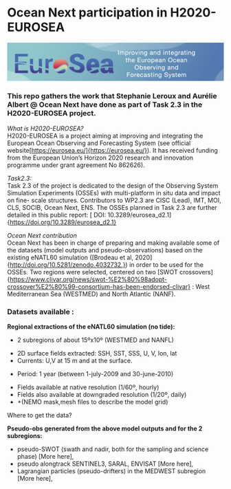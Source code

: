 # Ocean Next participation in H2020-EUROSEA
![H2020-EURSEA](./figs/logoEUROSEA.png)<br>

### This repo gathers the work that Stephanie Leroux and  Aurélie Albert @ Ocean Next  have done as part of Task 2.3 in the H2020-EUROSEA project.

_What is H2020-EUROSEA?_<br>
H2020-EUROSEA is a project aiming at improving and integrating the European Ocean Observing and Forecasting System  (see official website[https://eurosea.eu/]{https://eurosea.eu/}). It has received funding from the European Union’s Horizon 2020  research and innovation programme under grant agreement No 862626).

_Task2.3:_<br>
Task 2.3 of the project is dedicated to the design of the Observing System Simulation Experiments (OSSEs) with multi-platform in situ data and impact on fine- scale structures. Contributors to WP2.3 are CISC (Lead), IMT, MOI, CLS, SOCIB, Ocean Next, ENS. The OSSEs planned in Task 2.3 are further detailed in this public report: [ DOI: 10.3289/eurosea_d2.1]{https://doi.org/10.3289/eurosea_d2.1}

_Ocean Next contribution_<br>
Ocean Next has been in charge of preparing and making available some of the datasets (model outputs and pseudo-observations) based on the  existing eNATL60 simulation ([Brodeau et al, 2020]{http://doi.org/10.5281/zenodo.4032732.}) in order to be used for the OSSEs. Two regions were selected, centered on two [SWOT crossovers]{https://www.clivar.org/news/swot-%E2%80%98adopt-crossover%E2%80%99-consortium-has-been-endorsed-clivar} : West Mediterranean Sea (WESTMED) and North Atlantic (NANF).  



### Datasets available :

**Regional extractions of  the eNATL60 simulation (no tide):**

* 2 subregions of about 15ºx10º  (WESTMED and NANFL) 

- 2D surface fields extracted:  SSH, SST, SSS, U, V, lon, lat
- Currents: U,V at 15 m and at the surface.

* Period: 1 year (between 1-july-2009 and 30-june-2010)

- Fields available at native resolution (1/60º, hourly) 
- Fields also available at downgraded resolution (1/20º, daily) 
- +(NEMO mask,mesh files to describe the model grid)

Where to get the data?



**Pseudo-obs  generated from the above model outputs and for the 2 subregions:**

- pseudo-SWOT (swath and nadir, both for the sampling and science phase) [More here],
- pseudo alongtrack SENTINEL3,  SARAL, ENVISAT [More here],
- Lagrangian particles (pseudo-drifters) in the MEDWEST subregion [More here],
